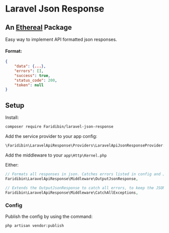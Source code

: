 # Laravel Json Response

## An [Ethereal](https://github.com/Faridibin/ethereal/wiki) Package

Easy way to implement API formatted json responses.

#### Format:
```json
{
    "data": {...},
    "errors": [],
    "success": true,
    "status_code": 200,
    "token": null
}
```

## Setup

Install:
```bash
composer require Faridibin/laravel-json-response
```

Add the service provider to your app config:
```php
\Faridibin\LaravelApiResponse\Providers\LaravelApiJsonResponseProvider::class,
```

Add the middleware to your `app\Http\Kernel.php`

Either:

```php
// Formats all responses in json. Catches errors listed in config and JsonResponseErrorExceptions
Faridibin\LaravelApiResponse\Middleware\OutputJsonResponse, 

// Extends the OutputJsonResponse to catch all errors, to keep the JSON output
Faridibin\LaravelApiResponse\Middleware\CatchAllExceptions, 
```

### Config

Publish the config by using the command:
```bash
php artisan vendor:publish
```

